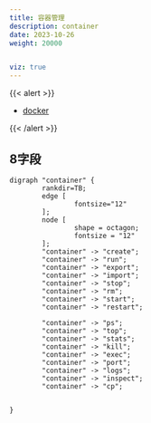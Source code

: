 ```yaml
---
title: 容器管理
description: container
date: 2023-10-26
weight: 20000


viz: true
---
```

<style>
th, td {
  border: 1px solid rgb(190, 190, 190);
}
</style>
{{< alert >}}

- [docker](https://docs.docker.com/reference/cli/docker/)

{{< /alert >}}




## 8字段
```viz-dot
digraph "container" {
        rankdir=TB;
        edge [
                fontsize="12"
        ];
        node [
                shape = octagon;
                fontsize = "12"
        ];
        "container" -> "create";
        "container" -> "run";
        "container" -> "export";
        "container" -> "import";
        "container" -> "stop";
        "container" -> "rm";
        "container" -> "start";
        "container" -> "restart";

        "container" -> "ps";
        "container" -> "top";
        "container" -> "stats";
        "container" -> "kill";
        "container" -> "exec";
        "container" -> "port";
        "container" -> "logs";
        "container" -> "inspect";
        "container" -> "cp";


}
```



